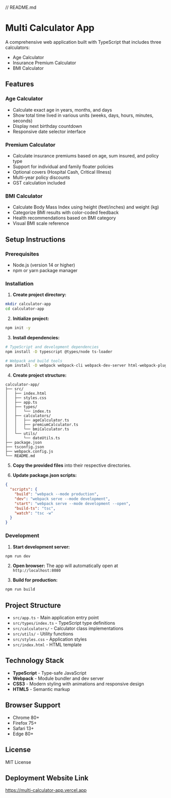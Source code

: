// README.md
# Multi Calculator App

A comprehensive web application built with TypeScript that includes three calculators:
- Age Calculator
- Insurance Premium Calculator  
- BMI Calculator

## Features

### Age Calculator
- Calculate exact age in years, months, and days
- Show total time lived in various units (weeks, days, hours, minutes, seconds)
- Display next birthday countdown
- Responsive date selector interface

### Premium Calculator
- Calculate insurance premiums based on age, sum insured, and policy type
- Support for individual and family floater policies
- Optional covers (Hospital Cash, Critical Illness)
- Multi-year policy discounts
- GST calculation included

### BMI Calculator
- Calculate Body Mass Index using height (feet/inches) and weight (kg)
- Categorize BMI results with color-coded feedback
- Health recommendations based on BMI category
- Visual BMI scale reference

## Setup Instructions

### Prerequisites
- Node.js (version 14 or higher)
- npm or yarn package manager

### Installation

1. **Create project directory:**
```bash
mkdir calculator-app
cd calculator-app
```

2. **Initialize project:**
```bash
npm init -y
```

3. **Install dependencies:**
```bash
# TypeScript and development dependencies
npm install -D typescript @types/node ts-loader

# Webpack and build tools
npm install -D webpack webpack-cli webpack-dev-server html-webpack-plugin css-loader style-loader
```

4. **Create project structure:**
```
calculator-app/
├── src/
│   ├── index.html
│   ├── styles.css
│   ├── app.ts
│   ├── types/
│   │   └── index.ts
│   ├── calculators/
│   │   ├── ageCalculator.ts
│   │   ├── premiumCalculator.ts
│   │   └── bmiCalculator.ts
│   └── utils/
│       └── dateUtils.ts
├── package.json
├── tsconfig.json
├── webpack.config.js
└── README.md
```

5. **Copy the provided files** into their respective directories.

6. **Update package.json scripts:**
```json
{
  "scripts": {
    "build": "webpack --mode production",
    "dev": "webpack serve --mode development",
    "start": "webpack serve --mode development --open",
    "build-ts": "tsc",
    "watch": "tsc -w"
  }
}
```

### Development

1. **Start development server:**
```bash
npm run dev
```

2. **Open browser:** The app will automatically open at `http://localhost:8080`

3. **Build for production:**
```bash
npm run build
```

## Project Structure

- `src/app.ts` - Main application entry point
- `src/types/index.ts` - TypeScript type definitions
- `src/calculators/` - Calculator class implementations
- `src/utils/` - Utility functions
- `src/styles.css` - Application styles
- `src/index.html` - HTML template

## Technology Stack

- **TypeScript** - Type-safe JavaScript
- **Webpack** - Module bundler and dev server
- **CSS3** - Modern styling with animations and responsive design
- **HTML5** - Semantic markup

## Browser Support

- Chrome 80+
- Firefox 75+
- Safari 13+
- Edge 80+

## License

MIT License

## Deployment Website Link

https://multi-calculator-app.vercel.app
